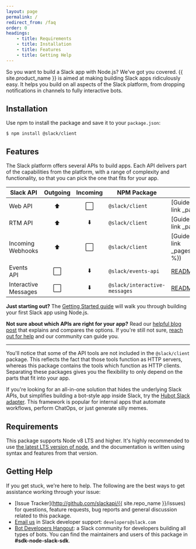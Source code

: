 ```yaml
---
layout: page
permalink: /
redirect_from: /faq
order: 0
headings:
    - title: Requirements
    - title: Installation
    - title: Features
    - title: Getting Help
---
```


So you want to build a Slack app with Node.js? We've got you covered. {{ site.product_name }} is aimed at making
building Slack apps ridiculously easy. It helps you build on all aspects of the Slack platform, from dropping
notifications in channels to fully interactive bots.

## Installation

Use npm to install the package and save it to your `package.json`:

```shell
$ npm install @slack/client
```

## Features

The Slack platform offers several APIs to build apps. Each API delivers part of the capabilities
from the platform, with a range of complexity and functionality, so that you can pick the one that
fits for your app.

| Slack API    | Outgoing | Incoming | NPM Package         | Documentation     |
|--------------|:--------:|:--------:|---------------------|-------------------|
| Web API      | ⬆️        | ⬜️       | `@slack/client`     | [Guide]({{ site.baseurl }}{% link _pages/web_client.md %}) |
| RTM API      | ⬆️        | ⬇️        | `@slack/client`     | [Guide]({{ site.baseurl }}{% link _pages/rtm_client.md %}) |
| Incoming Webhooks | ⬆️   | ⬜️       | `@slack/client`     | [Guide]({{ site.baseurl }}{% link _pages/incoming_webhook.md %}) |
| Events API   | ⬜️       | ⬇️        | `@slack/events-api` | [README](https://github.com/slackapi/node-slack-events-api) |
| Interactive Messages | ⬜️ | ⬇️      | `@slack/interactive-messages` | [README](https://github.com/slackapi/node-slack-interactive-messages) |

**Just starting out?** The [Getting Started guide](https://slackapi.github.io/node-slack-sdk/getting_started) will walk
you through building your first Slack app using Node.js.

**Not sure about which APIs are right for your app?** Read our [helpful blog
post](https://medium.com/slack-developer-blog/getting-started-with-slacks-apis-f930c73fc889) that explains and compares
the options. If you're still not sure, [reach out for help](#getting-help) and our community can guide you.

---

You'll notice that some of the API tools are not included in the `@slack/client` package. This reflects the fact that
those tools function as HTTP servers, whereas this package contains the tools which function as HTTP clients. Separating
these packages gives you the flexibility to only depend on the parts that fit into your app.

If you're looking for an all-in-one solution that hides the underlying Slack APIs, but simplifies building a bot-style
app inside Slack, try the [Hubot Slack adapter](https://slackapi.github.io/hubot-slack/). This framework is popular for
internal apps that automate workflows, perform ChatOps, or just generate silly memes.

## Requirements

This package supports Node v8 LTS and higher. It's highly recommended to use [the latest LTS version of
node](https://github.com/nodejs/Release#release-schedule), and the documentation is written using syntax and features
from that version.

## Getting Help

If you get stuck, we're here to help. The following are the best ways to get assistance working through your issue:

  * [Issue Tracker](http://github.com/slackapi/{{ site.repo_name }}/issues) for questions, feature
    requests, bug reports and general discussion related to this package.
  * [Email us](mailto:developers@slack.com) in Slack developer support: `developers@slack.com`
  * [Bot Developers Hangout](https://community.botkit.ai/): a Slack community for developers
    building all types of bots. You can find the maintainers and users of this package in **#sdk-node-slack-sdk**.
